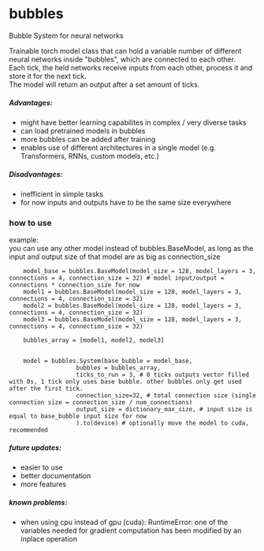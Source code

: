 # bubbles
Bubble System for neural networks

Trainable torch model class that can hold a variable number of different neural networks inside "bubbles", which are connected to each other.  
Each tick, the held networks receive inputs from each other, process it and store it for the next tick.  
The model will return an output after a set amount of ticks.  

##### Advantages:  
* might have better learning capabilites in complex / very diverse tasks  
* can load pretrained models in bubbles  
* more bubbles can be added after training  
* enables use of different architectures in a single model (e.g. Transformers, RNNs, custom models, etc.)  

##### Disadvantages:  
* inefficient in simple tasks
* for now inputs and outputs have to be the same size everywhere

### how to use
example:  
you can use any other model instead of bubbles.BaseModel, as long as the input and output size of that model are as big as connection_size
```
    model_base = bubbles.BaseModel(model_size = 128, model_layers = 3, connections = 4, connection_size = 32) # model input/output = connections * connection_size for now
    model1 = bubbles.BaseModel(model_size = 128, model_layers = 3, connections = 4, connection_size = 32)
    model2 = bubbles.BaseModel(model_size = 128, model_layers = 3, connections = 4, connection_size = 32)
    model3 = bubbles.BaseModel(model_size = 128, model_layers = 3, connections = 4, connection_size = 32)

    bubbles_array = [model1, model2, model3]


    model = bubbles.System(base_bubble = model_base, 
                   bubbles = bubbles_array,
                   ticks_to_run = 3, # 0 ticks outputs vector filled with 0s, 1 tick only uses base bubble. other bubbles only get used after the first tick. 
                   connection_size=32, # total connection size (single connection size = connection_size / num_connections)
                   output_size = dictionary_max_size, # input size is equal to base_bubble input size for now
                   ).to(device) # optionally move the model to cuda, recommended
```

##### future updates:  
* easier to use  
* better documentation  
* more features  

##### known problems:
* when using cpu instead of gpu (cuda): RuntimeError: one of the variables needed for gradient computation has been modified by an inplace operation
